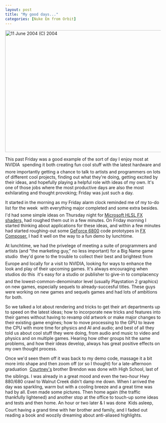 ```yaml
---
layout: post
title: "My good days..."
categories: [Nuke Em from Orbit]
---
```

<img src="http://www.botzilla.com/bpix/good_day.jpg" width=807 border=0 height=395 title="11 June 2004 (C) 2004">

This past Friday was a good example of the sort of day I enjoy most at NVIDIA &#151; spending it both creating fun cool stuff with the latest hardware and more importantly getting a chance to talk to artists and programmers on lots of different cool projects, finding out what they're doing, getting excited by their ideas, and hopefully playing a helpful role with ideas of my own. It's one of those jobs where the most productive days are also the most exhilarating and thought provoking; Friday was just such a day.

It started in the morning as my Friday alarm clock reminded me of my to-do list for the week &#151; with everything major completed and some extra besides. I'd had some simple ideas on Thursday night for <a href="http://www.fxcomposer.com/" target="_blank">Microsoft HLSL FX shaders,</a> had roughed them out in a few minutes. On Friday morning I started thinking about applications for these ideas, and within a few minutes had started roughing-out some <a href="http://www.nvidia.com/" target="_blank">GeForce 6800</a> code prototypes in <a href="http://mornysoft.com/blog/default.aspx" target="_blank">FX Composer.</a> I had it well on the way to a fun demo by lunchtime.

<!--more-->
At lunchtime, we had the privelege of meeting a suite of programmers and artists (and "the marketing guy," no less important) for a Big Name game studio &#151; they'd gone to the trouble to collect their best and brightest from Europe and locally for a visit to NVIDIA, looking for ways to enhance the look and play of their upcoming games. It's always encouraging when studios do this &#151; it's easy for a studio or publisher to give-in to complacency and the lowest-common-denominator level (usually Playstation 2 graphics) on new games, especially sequels to already-succesful titles. These guys were working on new games and sequels games and had lots of ambitions for both.

So we talked a lot about rendering and tricks to get their art departments up to speed on the latest ideas; how to incorporate new tricks and features into their games without having to revamp old artwork or make major changes to their existing game engines; how to move processing to the GPU to leave the CPU with more time for physics and AI and audio; and best of all they told us about cool stuff they were doing, from audio and music to video and physics and on multiple games. Hearing how other groups hit the same problems, and how their ideas develop, always has great positive effects on my own thought process.

Once we'd seen them off it was back to my demo code, massage it a bit more into shape and then zoom off (or so I thought) for a late-afternoon graduation &#151; <a href="http/www.geekychick.net/">Courtney's</a> brother Brendon was done with High School, last of the siblings. I was already in a great mood and even the two-hour Hwy 880/680 crawl to Walnut Creek didn't damp me down. When I arrived the day was sparkling, warm but with a cooling breeze and a great time was had by all. Even made some pictures. Then home again (the traffic thankfully lightened) and another stop at the office to touch-up some ideas and tests and then home. An hour or two later &amp; I was done &#151; Kids asleep, Court having a grand time with her brother and family, and I faded out reading a book and woozily dreaming about anti-aliased highlights.
